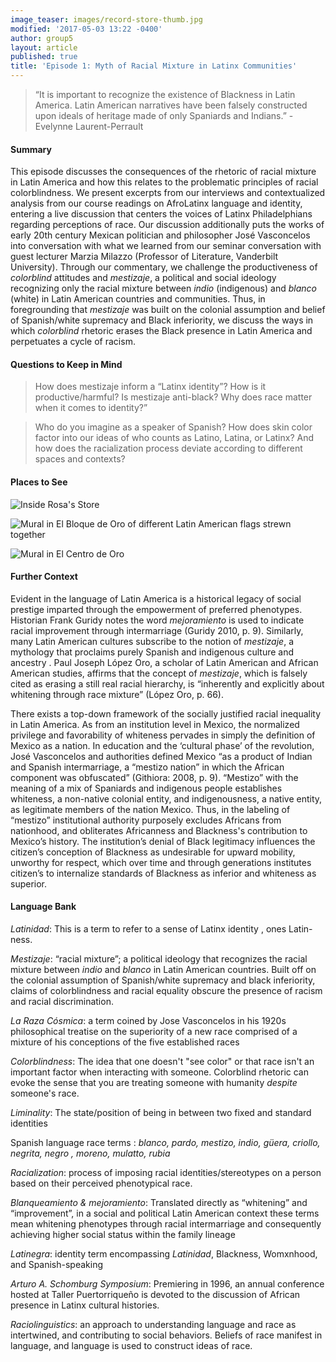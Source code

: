 ```yaml
---
image_teaser: images/record-store-thumb.jpg
modified: '2017-05-03 13:22 -0400'
author: group5
layout: article
published: true
title: 'Episode 1: Myth of Racial Mixture in Latinx Communities'
---
```

> “It is important to recognize the existence of Blackness in Latin America. Latin American narratives have been falsely constructed upon ideals of heritage made of only Spaniards and Indians.” - Evelynne Laurent-Perrault

#### Summary

This episode discusses the consequences of the rhetoric of racial mixture in Latin America and how this relates to the problematic principles of racial colorblindness. We present excerpts from our interviews and contextualized analysis from our course readings on AfroLatinx language and identity, entering a live discussion that centers the voices of Latinx Philadelphians regarding perceptions of race. Our discussion additionally puts the works of early 20th century Mexican politician and philosopher José Vasconcelos into conversation with what we learned from our seminar conversation with guest lecturer Marzia Milazzo (Professor of Literature, Vanderbilt University). Through our commentary, we challenge the productiveness of *colorblind* attitudes and *mestizaje*, a political and social ideology recognizing only the racial mixture between *indio* (indigenous) and *blanco* (white) in Latin American countries and communities. Thus, in foregrounding that *mestizaje* was built on the colonial assumption and belief of Spanish/white supremacy and Black inferiority, we discuss the ways in which *colorblind* rhetoric erases the Black presence in Latin America and perpetuates a cycle of racism. 

#### Questions to Keep in Mind

> How does mestizaje inform a “Latinx identity”? How is it productive/harmful? Is mestizaje anti-black? Why does race matter when it comes to identity?” 

>Who do you imagine as a speaker of Spanish? How does skin color factor into our ideas of who counts as Latino, Latina, or Latinx? And how does the racialization process deviate according to different spaces and contexts?


#### Places to See

![Inside Rosa's Store]({{site.url}}/images/IMG_0982.JPG)

![Mural in El Bloque de Oro of different Latin American flags strewn together]({{site.url}}/images/20170213_160538.jpg)

![Mural in El Centro de Oro ]({{site.url}}/images/file_002.jpg)

#### Further Context

Evident in the language of Latin America is a historical legacy of social prestige imparted through the empowerment of preferred phenotypes. Historian Frank Guridy notes the word *mejoramiento* is used to indicate racial improvement through intermarriage (Guridy 2010, p. 9). Similarly, many Latin American cultures subscribe to the notion of *mestizaje*, a mythology that proclaims <span class="soundcite" data-url="{{ site.audio }}Evelynne_No_country_without_Africans.mp3" data-start="00000" data-end="25000" data-plays="1"> purely Spanish and indigenous culture and ancestry </span>. Paul Joseph López Oro, a scholar of Latin American and African American studies, affirms that the concept of *mestizaje*, which is falsely cited as erasing a still real racial hierarchy, is “inherently and explicitly about whitening through race mixture” (López Oro, p. 66).

There exists a top-down framework of the socially justified racial inequality in Latin America. As from an institution level in Mexico, the normalized privilege and favorability of whiteness pervades in simply the definition of Mexico as a nation. In education and the ‘cultural phase’ of the revolution, <span class="soundcite" data-url="{{ site.audio }}Evelyne_It_is_important_to_recognize.mp3" data-start="00000" data-end="43000" data-plays="1"> José Vasconcelos and authorities defined Mexico “as a product of Indian and Spanish intermarriage, a “mestizo nation” in which the African component was obfuscated” </span> (Githiora: 2008, p. 9). “Mestizo” with the meaning of a mix of Spaniards and indigenous people establishes whiteness, a non-native colonial entity, and indigenousness, a native entity, as legitimate members of the nation Mexico. Thus, in the labeling of “mestizo” institutional authority purposely excludes Africans from nationhood, and obliterates Africanness and Blackness's contribution to Mexico’s history. The institution’s denial of Black legitimacy influences the citizen’s conception of Blackness as undesirable for upward mobility, unworthy for respect, which over time and through generations institutes citizen’s to internalize standards of Blackness as inferior and whiteness as superior.



#### Language Bank

*Latinidad*: This is a term to refer to a sense of <span class="soundcite" data-url="{{ site.audio }}RosaRivera.mp3" data-start="70000" data-end="84000" data-plays="1"> Latinx identity </span>, ones Latin-ness.


*Mestizaje*: “racial mixture”; a political ideology that recognizes the racial mixture between *indio* and *blanco* in Latin American countries. Built off on the colonial assumption of Spanish/white supremacy and black inferiority, claims of colorblindness and racial equality obscure the presence of racism and racial discrimination. 

*La Raza Cósmica*: a term coined by Jose Vasconcelos in his 1920s philosophical treatise on the superiority of a new race comprised of a mixture of his conceptions of the five established races

*Colorblindness*: The idea that one doesn't "see color" or that race isn't an important factor when interacting with someone. Colorblind rhetoric can evoke the sense that you are treating someone with humanity *despite* someone's race.

*Liminality*: The state/position of being in between two fixed and standard identities

<span class="soundcite" data-url="{{ site.audio }}Rosalyn.mp3" data-start="1134000" data-end="1154000" data-plays="1"> Spanish language race terms </span>: *blanco, pardo, mestizo, indio, güera, criollo, negrita,* <span class="soundcite" data-url="{{ site.audio }}Me_Gritaron_Negra.mp3" data-start="148000" data-end="160000" data-plays="1">*negro*</span> *, moreno, mulatto,* *rubia*

*Racialization*: process of imposing racial identities/stereotypes on a person based on their perceived phenotypical race.

*Blanqueamiento & mejoramiento*: Translated directly as “whitening” and “improvement”, in a social and political Latin American context these terms mean whitening phenotypes through racial intermarriage and consequently achieving higher social status within the family lineage

*Latinegra*: identity term encompassing *Latinidad*, Blackness, Womxnhood, and Spanish-speaking

*Arturo A. Schomburg Symposium*: Premiering in 1996, an annual conference  hosted at Taller Puertorriqueño is devoted to the discussion of <span class="soundcite" data-url="{{ site.audio }}Evelynne_the_erasure_issue_at_stake.mp3" data-start="00000" data-end="12000" data-plays="1"> African presence in Latinx cultural histories.</span>

*Raciolinguistics*: an approach to understanding language and race as intertwined, and contributing to social behaviors. Beliefs of race manifest in language, and language is used to construct ideas of race.
